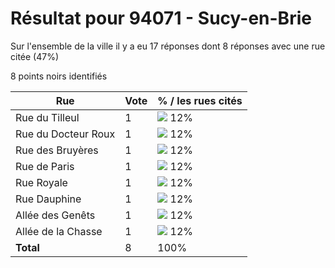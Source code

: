# Résultat pour 94071 - Sucy-en-Brie

Sur l'ensemble de la ville il y a eu 17 réponses dont 8 réponses avec une rue citée (47%)

8 points noirs identifiés

| Rue | Vote | % / les rues cités|
|-----|------|-------------------|
| Rue du Tilleul | 1 | <img src="../../img/bar_12.gif" />&nbsp;12%|
| Rue du Docteur Roux | 1 | <img src="../../img/bar_12.gif" />&nbsp;12%|
| Rue des Bruyères | 1 | <img src="../../img/bar_12.gif" />&nbsp;12%|
| Rue de Paris | 1 | <img src="../../img/bar_12.gif" />&nbsp;12%|
| Rue Royale | 1 | <img src="../../img/bar_12.gif" />&nbsp;12%|
| Rue Dauphine | 1 | <img src="../../img/bar_12.gif" />&nbsp;12%|
| Allée des Genêts | 1 | <img src="../../img/bar_12.gif" />&nbsp;12%|
| Allée de la Chasse | 1 | <img src="../../img/bar_12.gif" />&nbsp;12%|
| **Total** | 8 | 100%|

